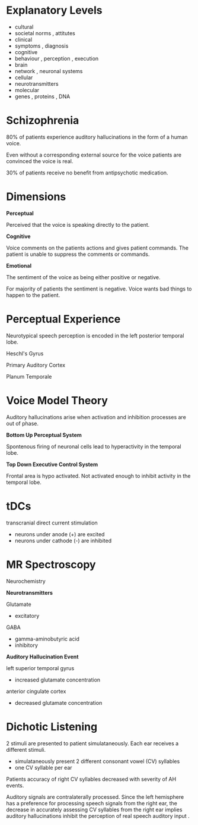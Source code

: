 # Explanatory Levels

- cultural
 - societal norms , attitutes
- clinical
 - symptoms , diagnosis
- cognitive
 - behaviour , perception , execution
- brain
 - network , neuronal systems
- cellular
 - neurotransmitters
- molecular
 - genes , proteins , DNA

# Schizophrenia

80% of patients experience auditory hallucinations in the form of a human voice.

Even without a corresponding external source for the voice patients are convinced the voice is real.

30% of patients receive no benefit from antipsychotic medication.

# Dimensions

**Perceptual**

Perceived that the voice is speaking directly to the patient.

**Cognitive**

Voice comments on the patients actions and gives patient commands. The patient is unable to suppress the comments or commands.

**Emotional**

The sentiment of the voice as being either positive or negative.

For majority of patients the sentiment is negative. Voice wants bad things to happen to the patient.

# Perceptual Experience

Neurotypical speech perception is encoded in the left posterior temporal lobe.

Heschl's Gyrus

Primary Auditory Cortex

Planum Temporale

# Voice Model Theory

Auditory hallucinations arise when activation and inhibition processes are out of phase.

**Bottom Up Perceptual System**

Spontenous firing of neuronal cells lead to hyperactivity in the temporal lobe.

**Top Down Executive Control System**

Frontal area is hypo activated. Not activated enough to inhibit activity in the temporal lobe.

# tDCs

transcranial direct current stimulation

- neurons under anode (+) are excited
- neurons under cathode (-) are inhibited

# MR Spectroscopy

Neurochemistry

**Neurotransmitters**

Glutamate
- excitatory

GABA
- gamma-aminobutyric acid
- inhibitory

**Auditory Hallucination Event**

left superior temporal gyrus
- increased glutamate concentration

anterior cingulate cortex
- decreased glutamate concentration

# Dichotic Listening

2 stimuli are presented to patient simulataneously. Each ear receives a different stimuli.

- simulataneously present 2 different consonant vowel (CV) syllables
- one CV syllable per ear

Patients accuracy of right CV syllables decreased with severity of AH events.

Auditory signals are contralaterally processed. Since the left hemisphere has a preference for processing speech signals from the right ear, the decrease in accurately assessing CV syllables from the right ear implies auditory hallucinations inhibit the perception of real speech auditory input .
